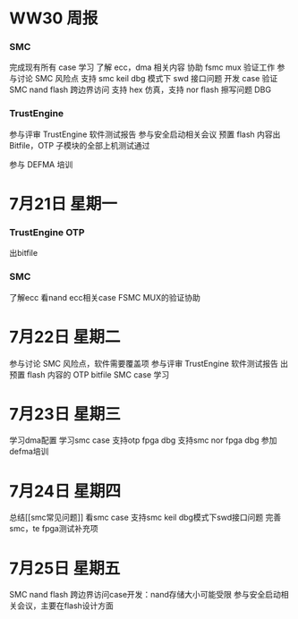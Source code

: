# WW30 周报

### SMC

完成现有所有 case 学习
了解 ecc，dma 相关内容
协助 fsmc mux 验证工作
参与讨论 SMC 风险点
支持 smc keil dbg 模式下 swd 接口问题
开发 case 验证 SMC nand flash 跨边界访问
支持 hex 仿真，支持 nor flash 擦写问题 DBG

### TrustEngine

参与评审 TrustEngine 软件测试报告
参与安全启动相关会议
预置 flash 内容出 Bitfile，OTP 子模块的全部上机测试通过

参与 DEFMA 培训


# 7月21日 星期一


### TrustEngine OTP

出bitfile

### SMC

了解ecc
看nand ecc相关case
FSMC MUX的验证协助


# 7月22日 星期二


参与讨论 SMC 风险点，软件需要覆盖项
参与评审 TrustEngine 软件测试报告
出预置 flash 内容的 OTP bitfile
SMC case 学习


# 7月23日 星期三


学习dma配置
学习smc case
支持otp fpga dbg
支持smc nor fpga dbg
参加defma培训

# 7月24日 星期四


总结[[smc常见问题]]
看smc case
支持smc keil dbg模式下swd接口问题
完善smc，te fpga测试补充项


# 7月25日 星期五


SMC nand flash 跨边界访问case开发：nand存储大小可能受限
参与安全启动相关会议，主要在flash设计方面

